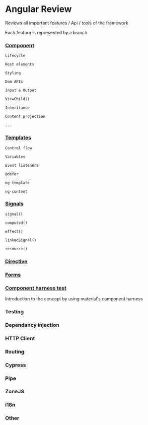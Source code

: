 # Angular Review

Reviews all important features / Api / tools of the framework

Each feature is represented by a branch

###  [Component](https://github.com/iliasse-e/angular_review/tree/component)

```
Lifecycle

Host elements

Styling

Dom APIs

Input & Output

ViewChild()

Inheritance

Content projection

...
```

### [Templates](https://github.com/iliasse-e/angular_review/tree/templates)
```
Control flow

Variables

Event listeners

@defer

ng-template

ng-content
```
### [Signals](https://github.com/iliasse-e/angular_review/tree/signal)

```
signal()

computed()

effect()

linkedSignal()

resource()
```
### [Directive](https://github.com/iliasse-e/angular_review/tree/directive)

### [Forms](https://github.com/iliasse-e/angular_review/tree/forms)

### [Component harness test](https://github.com/iliasse-e/angular_review/tree/harness_testing)

Introduction to the concept by using material's component harness

### Testing

### Dependancy injection

### HTTP Client

### Routing


### Cypress

### Pipe

### ZoneJS

### i18n

### Other
